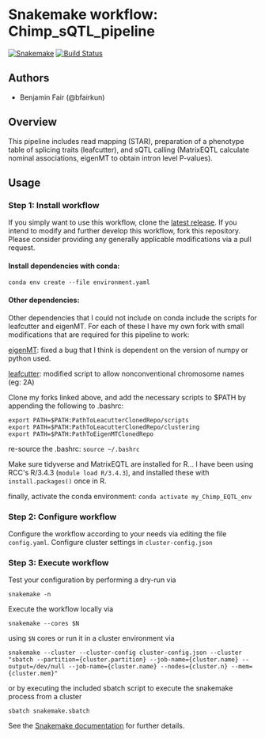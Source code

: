 # Snakemake workflow: Chimp_sQTL_pipeline

[![Snakemake](https://img.shields.io/badge/snakemake-≥5.3.0-brightgreen.svg)](https://snakemake.bitbucket.io)
[![Build Status](https://travis-ci.org/snakemake-workflows/sQTL_pipeline.svg?branch=master)](https://travis-ci.org/snakemake-workflows/sQTL_pipeline)


## Authors

* Benjamin Fair (@bfairkun)

## Overview
This pipeline includes read mapping (STAR), preparation of a phenotype table of splicing traits (leafcutter), and sQTL calling (MatrixEQTL calculate nominal associations, eigenMT to obtain intron level P-values).

## Usage

### Step 1: Install workflow

If you simply want to use this workflow, clone the [latest release](https://github.com/bfairkun/sQTL_pipeline).
If you intend to modify and further develop this workflow, fork this repository. Please consider providing any generally applicable modifications via a pull request.

#### Install dependencies with conda:

`conda env create --file environment.yaml`

#### Other dependencies:

Other dependencies that I could not include on conda include the scripts for leafcutter and eigenMT. For each of these I have my own fork with small modifications that are required for this pipeline to work:

[eigenMT](https://github.com/bfairkun/eigenMT): fixed a bug that I think is dependent on the version of numpy or python used.

[leafcutter](https://github.com/bfairkun/leafcutter): modified script to allow nonconventional chromosome names (eg: 2A)

Clone my forks linked above, and add the necessary scripts to $PATH by appending the following to .bashrc:
```
export PATH=$PATH:PathToLeacutterClonedRepo/scripts
export PATH=$PATH:PathToLeacutterClonedRepo/clustering
export PATH=$PATH:PathToEigenMTClonedRepo
```

re-source the .bashrc:
`source ~/.bashrc`

Make sure tidyverse and MatrixEQTL are installed for R... I have been using RCC's R/3.4.3 (`module load R/3.4.3`), and installed these with `install.packages()` once in R.

finally, activate the conda environment:
`conda activate my_Chimp_EQTL_env` 

### Step 2: Configure workflow

Configure the workflow according to your needs via editing the file `config.yaml`. Configure cluster settings in `cluster-config.json`

### Step 3: Execute workflow

Test your configuration by performing a dry-run via

    snakemake -n

Execute the workflow locally via

    snakemake --cores $N

using `$N` cores or run it in a cluster environment via

    snakemake --cluster --cluster-config cluster-config.json --cluster "sbatch --partition={cluster.partition} --job-name={cluster.name} --output=/dev/null --job-name={cluster.name} --nodes={cluster.n} --mem={cluster.mem}"

or by executing the included sbatch script to execute the snakemake process from a cluster

    sbatch snakemake.sbatch

See the [Snakemake documentation](https://snakemake.readthedocs.io) for further details.
